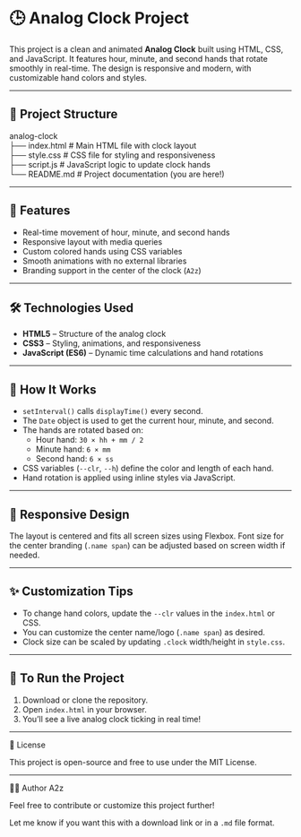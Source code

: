# 🕒 Analog Clock Project

This project is a clean and animated **Analog Clock** built using HTML, CSS, and JavaScript. It features hour, minute, and second hands that rotate smoothly in real-time. The design is responsive and modern, with customizable hand colors and styles.

---

## 📁 Project Structure

analog-clock\
├── index.html # Main HTML file with clock layout\
├── style.css # CSS file for styling and responsiveness\
├── script.js # JavaScript logic to update clock hands\
└── README.md # Project documentation (you are here!)

---

## 🚀 Features

- Real-time movement of hour, minute, and second hands
- Responsive layout with media queries
- Custom colored hands using CSS variables
- Smooth animations with no external libraries
- Branding support in the center of the clock (`A2z`)

---

## 🛠️ Technologies Used

- **HTML5** – Structure of the analog clock
- **CSS3** – Styling, animations, and responsiveness
- **JavaScript (ES6)** – Dynamic time calculations and hand rotations

---

## 🧠 How It Works

- `setInterval()` calls `displayTime()` every second.
- The `Date` object is used to get the current hour, minute, and second.
- The hands are rotated based on:
  - Hour hand: `30 × hh + mm / 2`
  - Minute hand: `6 × mm`
  - Second hand: `6 × ss`
- CSS variables (`--clr`, `--h`) define the color and length of each hand.
- Hand rotation is applied using inline styles via JavaScript.

---

## 📱 Responsive Design

The layout is centered and fits all screen sizes using Flexbox. Font size for the center branding (`.name span`) can be adjusted based on screen width if needed.

---

## ✨ Customization Tips

- To change hand colors, update the `--clr` values in the `index.html` or CSS.
- You can customize the center name/logo (`.name span`) as desired.
- Clock size can be scaled by updating `.clock` width/height in `style.css`.

---

## 📌 To Run the Project

1. Download or clone the repository.
2. Open `index.html` in your browser.
3. You’ll see a live analog clock ticking in real time!

---

📄 License

This project is open-source and free to use under the MIT License.

---

👨‍💻 Author
A2z

Feel free to contribute or customize this project further!


Let me know if you want this with a download link or in a `.md` file format.
